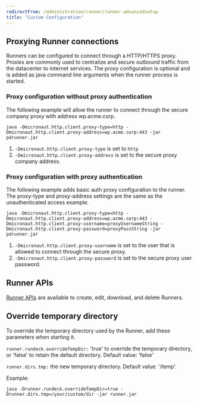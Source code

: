 ```yaml
---
redirectFrom: /administration/runner/runner-advancedsetup
title: "Custom Configuration"
---
```


## Proxying Runner connections

Runners can be configured to connect through a HTTP/HTTPS proxy. Proxies are commonly used to centralize and secure outbound traffic from the datacenter to internet services. The proxy configuration is optional and is added as java command line arguments when the runner process is started.

### Proxy configuration without proxy authentication

The following example will allow the runner to connect through the secure company proxy with address wp.acme.corp.

```
java -Dmicronaut.http.client.proxy-type=http -Dmicronaut.http.client.proxy-address=wp.acme.corp:443 -jar pdrunner.jar
```

1. `-Dmicronaut.http.client.proxy-type` is set to `http`
1. `-Dmicronaut.http.client.proxy-address` is set to the secure proxy company address.

### Proxy configuration with proxy authentication

The following example adds basic auth proxy configuration to the runner. The proxy-type and proxy-address settings are the same as the unauthenticated access example.

```
java -Dmicronaut.http.client.proxy-type=http -Dmicronaut.http.client.proxy-address=wp.acme.corp:443 -Dmicronaut.http.client.proxy-username=proxyUsernameString -Dmicronaut.http.client.proxy-password=proxyPassString -jar pdrunner.jar
```

1. `-Dmicronaut.http.client.proxy-username` is set to the user that is allowed to connect through the secure proxy.
1. `-Dmicronaut.http.client.proxy-password` is set to the secure proxy user password.

## Runner APIs

[Runner APIs](/api#runner-management) are available to create, edit, download, and delete Runners.

## Override temporary directory

To override the temporary directory used by the Runner, add these parameters when starting it.

`runner.rundeck.overrideTempDir:` 'true' to override the temporary directory, or 'false' to retain the default directory. Default value: 'false'

`runner.dirs.tmp:` the new temporary directory. Default value: '/temp'.

Example:
```
java -Drunner.rundeck.overrideTempDir=true -Drunner.dirs.tmp=/your/custom/dir -jar runner.jar
```
